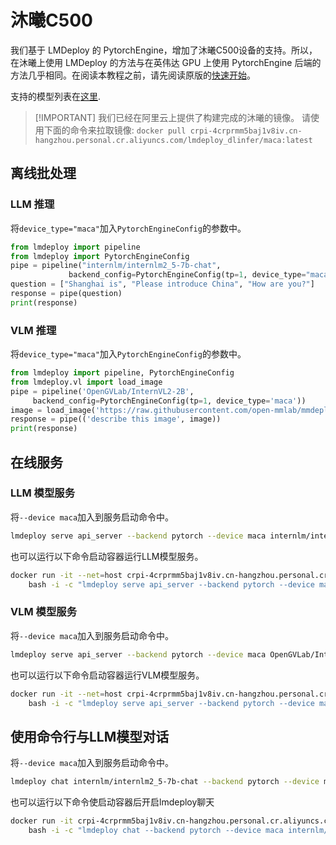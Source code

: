 # 沐曦C500

我们基于 LMDeploy 的 PytorchEngine，增加了沐曦C500设备的支持。所以，在沐曦上使用 LMDeploy 的方法与在英伟达 GPU 上使用 PytorchEngine 后端的方法几乎相同。在阅读本教程之前，请先阅读原版的[快速开始](../get_started.md)。

支持的模型列表在[这里](../../supported_models/supported_models.md#PyTorchEngine-其他平台).

> \[!IMPORTANT\]
> 我们已经在阿里云上提供了构建完成的沐曦的镜像。
> 请使用下面的命令来拉取镜像:
> `docker pull crpi-4crprmm5baj1v8iv.cn-hangzhou.personal.cr.aliyuncs.com/lmdeploy_dlinfer/maca:latest`

## 离线批处理

### LLM 推理

将`device_type="maca"`加入`PytorchEngineConfig`的参数中。

```python
from lmdeploy import pipeline
from lmdeploy import PytorchEngineConfig
pipe = pipeline("internlm/internlm2_5-7b-chat",
             backend_config=PytorchEngineConfig(tp=1, device_type="maca"))
question = ["Shanghai is", "Please introduce China", "How are you?"]
response = pipe(question)
print(response)
```

### VLM 推理

将`device_type="maca"`加入`PytorchEngineConfig`的参数中。

```python
from lmdeploy import pipeline, PytorchEngineConfig
from lmdeploy.vl import load_image
pipe = pipeline('OpenGVLab/InternVL2-2B',
     backend_config=PytorchEngineConfig(tp=1, device_type='maca'))
image = load_image('https://raw.githubusercontent.com/open-mmlab/mmdeploy/main/tests/data/tiger.jpeg')
response = pipe(('describe this image', image))
print(response)
```

## 在线服务

### LLM 模型服务

将`--device maca`加入到服务启动命令中。

```bash
lmdeploy serve api_server --backend pytorch --device maca internlm/internlm2_5-7b-chat
```

也可以运行以下命令启动容器运行LLM模型服务。

```bash
docker run -it --net=host crpi-4crprmm5baj1v8iv.cn-hangzhou.personal.cr.aliyuncs.com/lmdeploy_dlinfer/maca:latest \
    bash -i -c "lmdeploy serve api_server --backend pytorch --device maca internlm/internlm2_5-7b-chat"
```

### VLM 模型服务

将`--device maca`加入到服务启动命令中。

```bash
lmdeploy serve api_server --backend pytorch --device maca OpenGVLab/InternVL2-2B
```

也可以运行以下命令启动容器运行VLM模型服务。

```bash
docker run -it --net=host crpi-4crprmm5baj1v8iv.cn-hangzhou.personal.cr.aliyuncs.com/lmdeploy_dlinfer/maca:latest \
    bash -i -c "lmdeploy serve api_server --backend pytorch --device maca OpenGVLab/InternVL2-2B"
```

## 使用命令行与LLM模型对话

将`--device maca`加入到服务启动命令中。

```bash
lmdeploy chat internlm/internlm2_5-7b-chat --backend pytorch --device maca
```

也可以运行以下命令使启动容器后开启lmdeploy聊天

```bash
docker run -it crpi-4crprmm5baj1v8iv.cn-hangzhou.personal.cr.aliyuncs.com/lmdeploy_dlinfer/maca:latest \
    bash -i -c "lmdeploy chat --backend pytorch --device maca internlm/internlm2_5-7b-chat"
```


